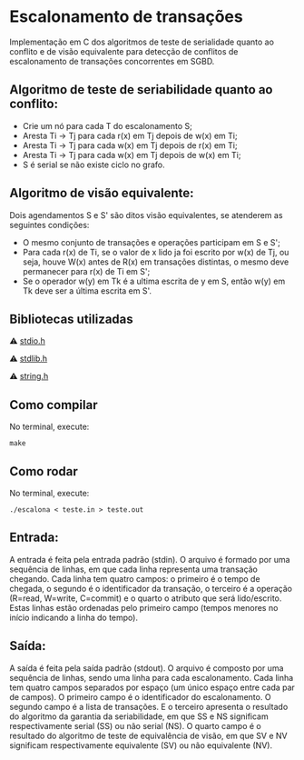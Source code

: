 <h1>Escalonamento de transações</h1>

Implementação em C dos algoritmos de teste de serialidade quanto ao conflito e de visão equivalente para detecção de conflitos de escalonamento de transações concorrentes em SGBD. 


## Algoritmo de teste de seriabilidade quanto ao conflito:
  
- Crie um nó para cada T do escalonamento S;
- Aresta Ti -> Tj para cada r(x) em Tj depois de w(x) em Ti;
- Aresta Ti -> Tj para cada w(x) em Tj depois de r(x) em Ti;
- Aresta Ti -> Tj para cada w(x) em Tj depois de w(x) em Ti;
- S é serial se não existe ciclo no grafo.

## Algoritmo de visão equivalente:

Dois agendamentos S e S' são ditos visão equivalentes, se atenderem as seguintes condições:
- O mesmo conjunto de transações e operações participam em S e S';
- Para cada r(x) de Ti, se o valor de x lido ja foi escrito por w(x) de Tj, ou seja, houve W(x) antes de R(x) em transações distintas, o mesmo deve permanecer para r(x) de Ti em S';
- Se o operador w(y) em Tk é a ultima escrita de y em S, então w(y) em Tk deve ser a última escrita em S'.

## Bibliotecas utilizadas

:warning: [stdio.h](https://www.tutorialspoint.com/c_standard_library/stdio_h.htm)
  
:warning: [stdlib.h](https://www.tutorialspoint.com/c_standard_library/stdio_h.htm?key=stdlib.h)
  
:warning: [string.h](https://www.tutorialspoint.com/c_standard_library/string_h.htm)

## Como compilar

No terminal, execute: 

```
make
```

## Como rodar

No terminal, execute: 

```
./escalona < teste.in > teste.out
```
## Entrada:
A entrada é feita pela entrada padrão (stdin). O arquivo é formado por uma sequência de linhas, em que cada linha representa uma transação chegando. Cada linha tem quatro campos: o primeiro é o tempo de chegada, o segundo é o identificador da transação, o terceiro é a operação (R=read, W=write, C=commit) e o quarto o atributo que será lido/escrito. Estas linhas estão ordenadas pelo primeiro campo (tempos menores no início indicando a linha do tempo).

## Saída:
A saída é feita pela saída padrão (stdout). O arquivo é composto por uma sequência de linhas, sendo uma linha para cada escalonamento. Cada linha tem quatro campos separados por espaço (um único espaço entre cada par de campos). O primeiro campo é o identificador do escalonamento. O segundo campo é a lista de transações. E o terceiro apresenta o resultado do algoritmo da garantia da seriabilidade, em que SS e NS significam respectivamente serial (SS) ou não serial (NS). O quarto campo é o resultado do algoritmo de teste de equivalência de visão, em que SV e NV significam respectivamente equivalente (SV) ou não equivalente (NV).
